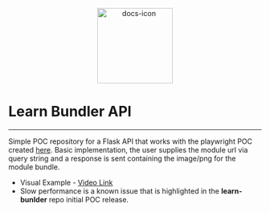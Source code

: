 <p align="center">
<img src="https://res.cloudinary.com/wemakeart/image/upload/v1632752770/learn-bundler/learn-bundler-api_kuogug.png" width=150px height="150px"  alt="docs-icon"/>
</p>

# Learn Bundler API

---

Simple POC repository for a Flask API that works with the playwright POC created [here](https://github.com/krampus-nuggets/learn-bundler). Basic implementation, the user supplies the module url via query string and a response is sent containing the image/png for the module bundle.

* Visual Example - [Video Link](https://res.cloudinary.com/wemakeart/video/upload/v1632758573/learn-bundler/learn-bundle-api-example_zmsqwe.mp4)
* Slow performance is a known issue that is highlighted in the **learn-bunlder** repo initial POC release.